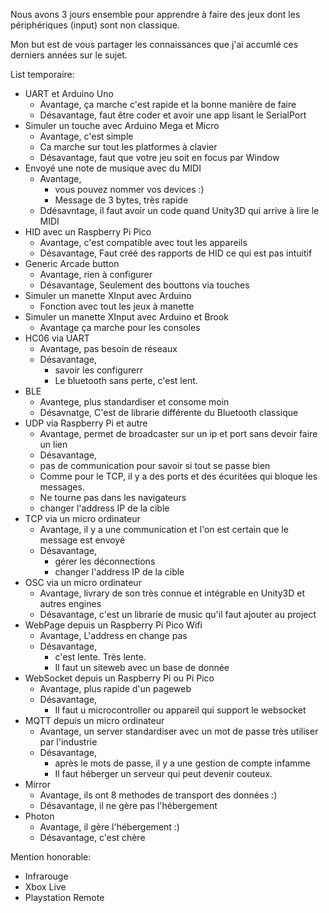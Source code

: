 Nous avons 3 jours ensemble pour apprendre à faire des jeux dont les périphériques (input) sont non classique.

Mon but est de vous partager les connaissances que j'ai accumlé ces derniers années sur le sujet.


List temporaire:
- UART et Arduino Uno
  - Avantage, ça marche c'est rapide et la bonne manière de faire
  - Désavantage, faut être coder et avoir une app lisant le SerialPort  
- Simuler un touche avec Arduino Mega et Micro
  - Avantage, c'est simple
  - Ca marche sur tout les platformes à clavier
  - Désavantage, faut que votre jeu soit en focus par Window
- Envoyé une note de musique avec du MIDI
  - Avantage,
    - vous pouvez nommer vos devices :)
    - Message de 3 bytes, très rapide
  - Ddésavntage, il faut avoir un code quand Unity3D qui arrive à lire le MIDI
- HID avec un Raspberry Pi Pico
  - Avantage, c'est compatible avec tout les appareils
  - Désavantage, Faut créé des rapports de HID ce qui est pas intuitif
- Generic Arcade button
  - Avantage, rien à configurer
  - Désavantage, Seulement des bouttons via touches
- Simuler un manette XInput avec Arduino
  - Fonction avec tout les jeux à manette
- Simuler un manette XInput avec Arduino et Brook
  - Avantage ça marche pour les consoles      
- HC06 via UART
  - Avantage, pas besoin de réseaux
  - Désavantage,
    - savoir les configurerr
    - Le bluetooth sans perte, c'est lent.
- BLE
  - Avantege, plus standardiser et consome moin
  - Désavnatge, C'est de librarie différente du Bluetooth classique
- UDP via Raspberry Pi et autre
  -  Avantage, permet de broadcaster sur un ip et port sans devoir faire un lien
  -  Désavantage,
    - pas de communication pour savoir si tout se passe bien
    - Comme pour le TCP, il y a des ports et des écuritées qui bloque les messages.
    - Ne tourne pas dans les navigateurs
  - changer l'address IP de la cible
- TCP via un micro ordinateur
  - Avantage, il y a une communication et l'on est certain que le message est envoyé
  - Désavantage,
    - gérer les déconnections
    - changer l'address IP de la cible 
- OSC via un micro ordinateur
  -  Avantage, livrary de son très connue et intégrable en Unity3D et autres engines
  -  Désavantage, c'est un librarie de music qu'il faut ajouter au project
- WebPage depuis un Raspberry Pi Pico Wifi
  - Avantage, L'address en change pas
  - Désavantage,
    - c'est lente. Très lente.
    - Il faut un siteweb avec un base de donnée  
- WebSocket depuis un Raspberry Pi ou Pi Pico
  - Avantage, plus rapide d'un pageweb
  - Désavantage,
    - Il faut u microcontroller ou appareil qui support le websocket
- MQTT depuis un micro ordinateur
  - Avantage, un server standardiser avec un mot de passe très utiliser par l'industrie
  - Désavantage,
    - après le mots de passe, il y a une gestion de compte infamme
    - Il faut héberger un serveur qui peut devenir couteux.
- Mirror
  - Avantage, ils ont 8 methodes de transport des données :)
  - Désavantage, il ne gère pas l'hébergement
- Photon
  - Avantage, il gère l'hébergement :)
  - Désavantage, c'est chère
 
Mention honorable:
- Infrarouge
- Xbox Live
- Playstation Remote
  
   

 
